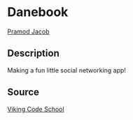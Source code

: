 # Danebook 

[Pramod Jacob](https://github.com/domarp-j)

## Description

Making a fun little social networking app!

## Source

[Viking Code School](https://www.vikingcodeschool.com/)

